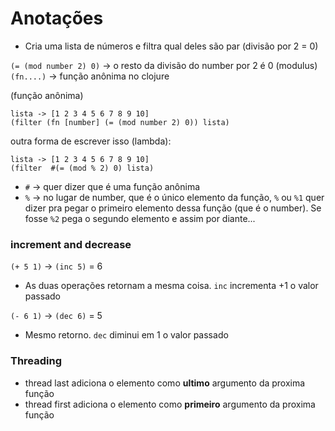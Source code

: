 # Anotações

- Cria uma lista de números e filtra qual deles são par (divisão por 2 = 0)
  
`(= (mod number 2) 0)` -> o resto da divisão do number por 2 é 0 (modulus)
`(fn....)` -> função anônima no clojure

(função anônima)
```
lista -> [1 2 3 4 5 6 7 8 9 10]
(filter (fn [number] (= (mod number 2) 0)) lista)
```
outra forma de escrever isso (lambda): 
```
lista -> [1 2 3 4 5 6 7 8 9 10]
(filter  #(= (mod % 2) 0) lista)
```

- `#` -> quer dizer que é uma função anônima
- `%` ->  no lugar de number, que é o único elemento da função, `%` ou `%1` quer dizer pra pegar o primeiro elemento dessa função (que é o number). Se fosse `%2` pega o segundo elemento e assim por diante...

### increment and decrease

`(+ 5 1)` -> `(inc 5)` = 6

- As duas operações retornam a mesma coisa. `inc` incrementa +1 o valor passado

`(- 6 1)` -> `(dec 6)` = 5

- Mesmo retorno. `dec` diminui em 1 o valor passado

### Threading 
- thread last adiciona o elemento como **ultimo** argumento da proxima função
- thread first adiciona o elemento como **primeiro** argumento da proxima função
